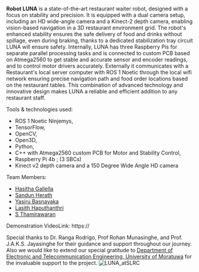 
**Robot LUNA** is a state-of-the-art restaurant waiter robot, designed with a focus on stability and precision. It is equipped with a dual camera setup, including an HD wide-angle camera and a Kinect-2 depth camera, enabling vision-based navigation in a 3D restaurant environment grid. The robot's enhanced stability ensures the safe delivery of food and drinks without spillage, even during braking, thanks to a dedicated stabilization tray circuit LUNA will ensure safety. Internally, LUNA has three Raspberry Pis for separate parallel processing tasks and is connected to custom PCB based on Atmega2560 to get stable and accurate sensor and encoder readings, and to control motor drivers accurately. Externally it communicates with a Restaurant's local server computer with ROS 1 Noetic through the local wifi network ensuring precise navigation path and food order locations based on the restaurant tables. This combination of advanced technology and innovative design makes LUNA a reliable and efficient addition to any restaurant staff.

Tools & technologies used: 
- ROS 1 Noetic Ninjemys, 
- TensorFlow, 
- OpenCV, 
- Open3D, 
- Python, 
- C++ with Atmega2560 custom PCB for Motor and Stability Control, 
- Raspberry Pi 4b ; (3 SBCs) 
- Kinect v2 depth camera and a 150 Degree Wide Angle HD camera

Team Members:
- [Hasitha Gallella](https://github.com/HasithaGallella)
- [Sandun Herath](https://github.com/sandun21)
- [Yasiru Basnayaka](https://github.com/YasiruDEX)
- [Lasith Haputhanthri](https://github.com/lasithhaputhanthri)
- [S Thamirawaran](https://github.com/Thamirawaran)

Demonstration VideoLink: https://

Special thanks to Dr. Ranga Rodrigo, Prof Rohan Munasinghe, and Prof. J.A.K.S. Jayasinghe for their guidance and support throughout our journey.
Also we would like to extend our special gratitude to [Department of Electronic and Telecommunication Engineering, University of Moratuwa](https://ent.uom.lk/) for the invaluable support to the project. 
![LUNA_atSLRC](https://github.com/LUNA-Vision-based-Restaurant-Robot/.github/assets/111054736/354b1bcc-fff9-4360-9827-44e59350e603)
